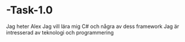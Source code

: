 # -Task-1.0
Jag heter Alex
Jag vill lära mig C# och några av dess framework
Jag är intresserad av teknologi och programmering
